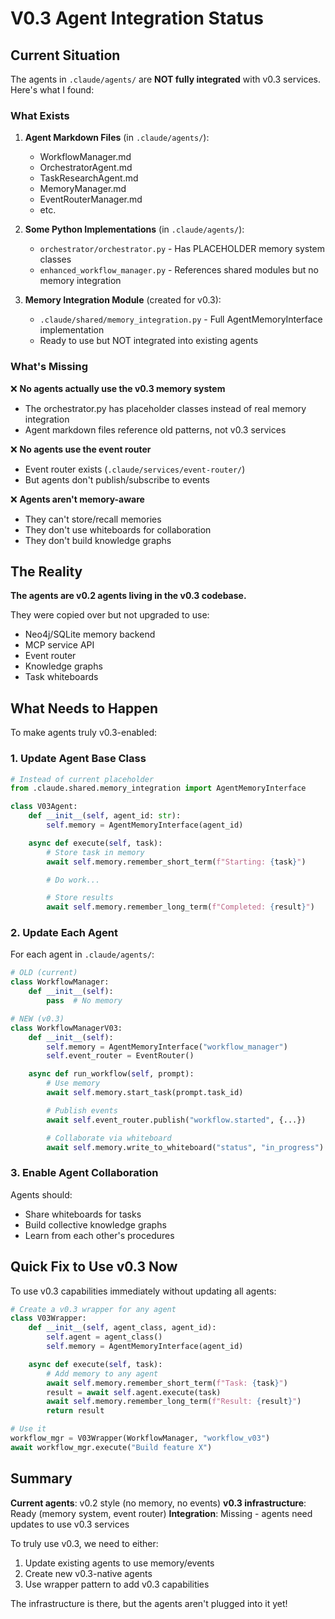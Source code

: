 # V0.3 Agent Integration Status

## Current Situation

The agents in `.claude/agents/` are **NOT fully integrated** with v0.3 services. Here's what I found:

### What Exists

1. **Agent Markdown Files** (in `.claude/agents/`):
   - WorkflowManager.md
   - OrchestratorAgent.md
   - TaskResearchAgent.md
   - MemoryManager.md
   - EventRouterManager.md
   - etc.

2. **Some Python Implementations** (in `.claude/agents/`):
   - `orchestrator/orchestrator.py` - Has PLACEHOLDER memory system classes
   - `enhanced_workflow_manager.py` - References shared modules but no memory integration

3. **Memory Integration Module** (created for v0.3):
   - `.claude/shared/memory_integration.py` - Full AgentMemoryInterface implementation
   - Ready to use but NOT integrated into existing agents

### What's Missing

❌ **No agents actually use the v0.3 memory system**
- The orchestrator.py has placeholder classes instead of real memory integration
- Agent markdown files reference old patterns, not v0.3 services

❌ **No agents use the event router**
- Event router exists (`.claude/services/event-router/`)
- But agents don't publish/subscribe to events

❌ **Agents aren't memory-aware**
- They can't store/recall memories
- They don't use whiteboards for collaboration
- They don't build knowledge graphs

## The Reality

**The agents are v0.2 agents living in the v0.3 codebase.**

They were copied over but not upgraded to use:
- Neo4j/SQLite memory backend
- MCP service API
- Event router
- Knowledge graphs
- Task whiteboards

## What Needs to Happen

To make agents truly v0.3-enabled:

### 1. Update Agent Base Class
```python
# Instead of current placeholder
from .claude.shared.memory_integration import AgentMemoryInterface

class V03Agent:
    def __init__(self, agent_id: str):
        self.memory = AgentMemoryInterface(agent_id)

    async def execute(self, task):
        # Store task in memory
        await self.memory.remember_short_term(f"Starting: {task}")

        # Do work...

        # Store results
        await self.memory.remember_long_term(f"Completed: {result}")
```

### 2. Update Each Agent

For each agent in `.claude/agents/`:

```python
# OLD (current)
class WorkflowManager:
    def __init__(self):
        pass  # No memory

# NEW (v0.3)
class WorkflowManagerV03:
    def __init__(self):
        self.memory = AgentMemoryInterface("workflow_manager")
        self.event_router = EventRouter()

    async def run_workflow(self, prompt):
        # Use memory
        await self.memory.start_task(prompt.task_id)

        # Publish events
        await self.event_router.publish("workflow.started", {...})

        # Collaborate via whiteboard
        await self.memory.write_to_whiteboard("status", "in_progress")
```

### 3. Enable Agent Collaboration

Agents should:
- Share whiteboards for tasks
- Build collective knowledge graphs
- Learn from each other's procedures

## Quick Fix to Use v0.3 Now

To use v0.3 capabilities immediately without updating all agents:

```python
# Create a v0.3 wrapper for any agent
class V03Wrapper:
    def __init__(self, agent_class, agent_id):
        self.agent = agent_class()
        self.memory = AgentMemoryInterface(agent_id)

    async def execute(self, task):
        # Add memory to any agent
        await self.memory.remember_short_term(f"Task: {task}")
        result = await self.agent.execute(task)
        await self.memory.remember_long_term(f"Result: {result}")
        return result

# Use it
workflow_mgr = V03Wrapper(WorkflowManager, "workflow_v03")
await workflow_mgr.execute("Build feature X")
```

## Summary

**Current agents**: v0.2 style (no memory, no events)
**v0.3 infrastructure**: Ready (memory system, event router)
**Integration**: Missing - agents need updates to use v0.3 services

To truly use v0.3, we need to either:
1. Update existing agents to use memory/events
2. Create new v0.3-native agents
3. Use wrapper pattern to add v0.3 capabilities

The infrastructure is there, but the agents aren't plugged into it yet!
